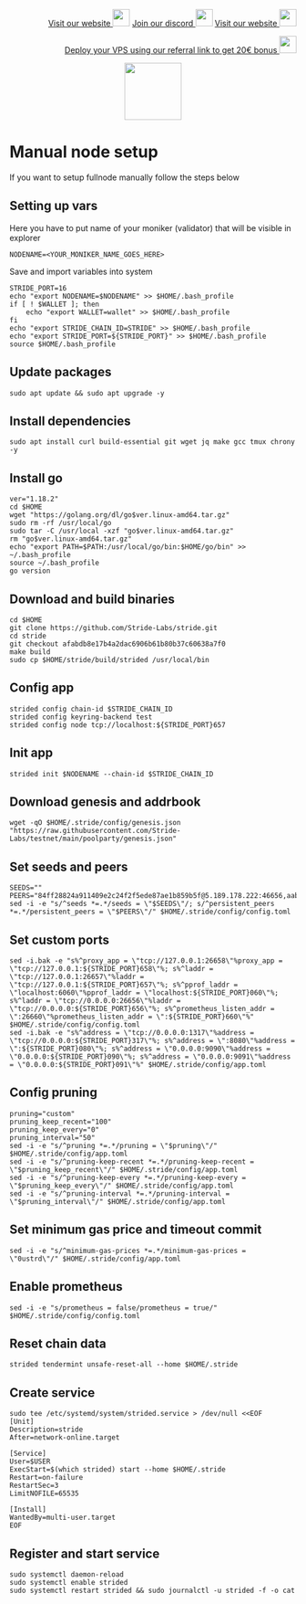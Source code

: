 <p style="font-size:14px" align="right">
<a href="https://kjnodes.com/" target="_blank">Visit our website <img src="https://user-images.githubusercontent.com/50621007/168689709-7e537ca6-b6b8-4adc-9bd0-186ea4ea4aed.png" width="30"/></a>
<a href="https://discord.gg/EY35ZzXY" target="_blank">Join our discord <img src="https://user-images.githubusercontent.com/50621007/176236430-53b0f4de-41ff-41f7-92a1-4233890a90c8.png" width="30"/></a>
<a href="https://kjnodes.com/" target="_blank">Visit our website <img src="https://user-images.githubusercontent.com/50621007/168689709-7e537ca6-b6b8-4adc-9bd0-186ea4ea4aed.png" width="30"/></a>
</p>

<p style="font-size:14px" align="right">
<a href="https://hetzner.cloud/?ref=y8pQKS2nNy7i" target="_blank">Deploy your VPS using our referral link to get 20€ bonus <img src="https://user-images.githubusercontent.com/50621007/174612278-11716b2a-d662-487e-8085-3686278dd869.png" width="30"/></a>
</p>

<p align="center">
  <img height="100" height="auto" src="https://user-images.githubusercontent.com/50621007/177221972-75fcf1b3-6e95-44dd-b43e-e32377685af8.png">
</p>

# Manual node setup
If you want to setup fullnode manually follow the steps below

## Setting up vars
Here you have to put name of your moniker (validator) that will be visible in explorer
```
NODENAME=<YOUR_MONIKER_NAME_GOES_HERE>
```

Save and import variables into system
```
STRIDE_PORT=16
echo "export NODENAME=$NODENAME" >> $HOME/.bash_profile
if [ ! $WALLET ]; then
	echo "export WALLET=wallet" >> $HOME/.bash_profile
fi
echo "export STRIDE_CHAIN_ID=STRIDE" >> $HOME/.bash_profile
echo "export STRIDE_PORT=${STRIDE_PORT}" >> $HOME/.bash_profile
source $HOME/.bash_profile
```

## Update packages
```
sudo apt update && sudo apt upgrade -y
```

## Install dependencies
```
sudo apt install curl build-essential git wget jq make gcc tmux chrony -y
```

## Install go
```
ver="1.18.2"
cd $HOME
wget "https://golang.org/dl/go$ver.linux-amd64.tar.gz"
sudo rm -rf /usr/local/go
sudo tar -C /usr/local -xzf "go$ver.linux-amd64.tar.gz"
rm "go$ver.linux-amd64.tar.gz"
echo "export PATH=$PATH:/usr/local/go/bin:$HOME/go/bin" >> ~/.bash_profile
source ~/.bash_profile
go version
```

## Download and build binaries
```
cd $HOME
git clone https://github.com/Stride-Labs/stride.git
cd stride
git checkout afabdb8e17b4a2dac6906b61b80b37c60638a7f0
make build
sudo cp $HOME/stride/build/strided /usr/local/bin
```

## Config app
```
strided config chain-id $STRIDE_CHAIN_ID
strided config keyring-backend test
strided config node tcp://localhost:${STRIDE_PORT}657
```

## Init app
```
strided init $NODENAME --chain-id $STRIDE_CHAIN_ID
```

## Download genesis and addrbook
```
wget -qO $HOME/.stride/config/genesis.json "https://raw.githubusercontent.com/Stride-Labs/testnet/main/poolparty/genesis.json"
```

## Set seeds and peers
```
SEEDS=""
PEERS="84ff28824a911409e2c24f2f5ede87ae1b859b5f@5.189.178.222:46656,aab7adcd3f3eaa564a5ced76482889b1f5f5e059@195.201.126.137:16656,b4153352a6ff828221bd8babc97997b163557cc1@88.99.30.10:40656,0ad40f646a4ea4890ef3fcdb1c28171550d9da8d@38.242.233.25:16656,e412a4445c091514688836ce2b8fb4f6b8484b74@161.97.107.147:26656,f60e34d31732a81c6502249657123d9e0cbeb7dd@194.163.176.105:26656,3c10c8465c6bb179c9f09b61942efc4523a1e636@95.217.155.136:16656,1cc56ca0734999494c59f80742e3b6125f058718@135.181.89.127:16656,1190cd5a42f6d15b4969ef88cccd38d88270fd62@185.144.99.13:26656,0957b6b05f683246cc48dc0aa593931a871377f6@178.250.242.94:16656,"
sed -i -e "s/^seeds *=.*/seeds = \"$SEEDS\"/; s/^persistent_peers *=.*/persistent_peers = \"$PEERS\"/" $HOME/.stride/config/config.toml
```

## Set custom ports
```
sed -i.bak -e "s%^proxy_app = \"tcp://127.0.0.1:26658\"%proxy_app = \"tcp://127.0.0.1:${STRIDE_PORT}658\"%; s%^laddr = \"tcp://127.0.0.1:26657\"%laddr = \"tcp://127.0.0.1:${STRIDE_PORT}657\"%; s%^pprof_laddr = \"localhost:6060\"%pprof_laddr = \"localhost:${STRIDE_PORT}060\"%; s%^laddr = \"tcp://0.0.0.0:26656\"%laddr = \"tcp://0.0.0.0:${STRIDE_PORT}656\"%; s%^prometheus_listen_addr = \":26660\"%prometheus_listen_addr = \":${STRIDE_PORT}660\"%" $HOME/.stride/config/config.toml
sed -i.bak -e "s%^address = \"tcp://0.0.0.0:1317\"%address = \"tcp://0.0.0.0:${STRIDE_PORT}317\"%; s%^address = \":8080\"%address = \":${STRIDE_PORT}080\"%; s%^address = \"0.0.0.0:9090\"%address = \"0.0.0.0:${STRIDE_PORT}090\"%; s%^address = \"0.0.0.0:9091\"%address = \"0.0.0.0:${STRIDE_PORT}091\"%" $HOME/.stride/config/app.toml
```

## Config pruning
```
pruning="custom"
pruning_keep_recent="100"
pruning_keep_every="0"
pruning_interval="50"
sed -i -e "s/^pruning *=.*/pruning = \"$pruning\"/" $HOME/.stride/config/app.toml
sed -i -e "s/^pruning-keep-recent *=.*/pruning-keep-recent = \"$pruning_keep_recent\"/" $HOME/.stride/config/app.toml
sed -i -e "s/^pruning-keep-every *=.*/pruning-keep-every = \"$pruning_keep_every\"/" $HOME/.stride/config/app.toml
sed -i -e "s/^pruning-interval *=.*/pruning-interval = \"$pruning_interval\"/" $HOME/.stride/config/app.toml
```

## Set minimum gas price and timeout commit
```
sed -i -e "s/^minimum-gas-prices *=.*/minimum-gas-prices = \"0ustrd\"/" $HOME/.stride/config/app.toml
```

## Enable prometheus
```
sed -i -e "s/prometheus = false/prometheus = true/" $HOME/.stride/config/config.toml
```

## Reset chain data
```
strided tendermint unsafe-reset-all --home $HOME/.stride
```

## Create service
```
sudo tee /etc/systemd/system/strided.service > /dev/null <<EOF
[Unit]
Description=stride
After=network-online.target

[Service]
User=$USER
ExecStart=$(which strided) start --home $HOME/.stride
Restart=on-failure
RestartSec=3
LimitNOFILE=65535

[Install]
WantedBy=multi-user.target
EOF
```

## Register and start service
```
sudo systemctl daemon-reload
sudo systemctl enable strided
sudo systemctl restart strided && sudo journalctl -u strided -f -o cat
```
